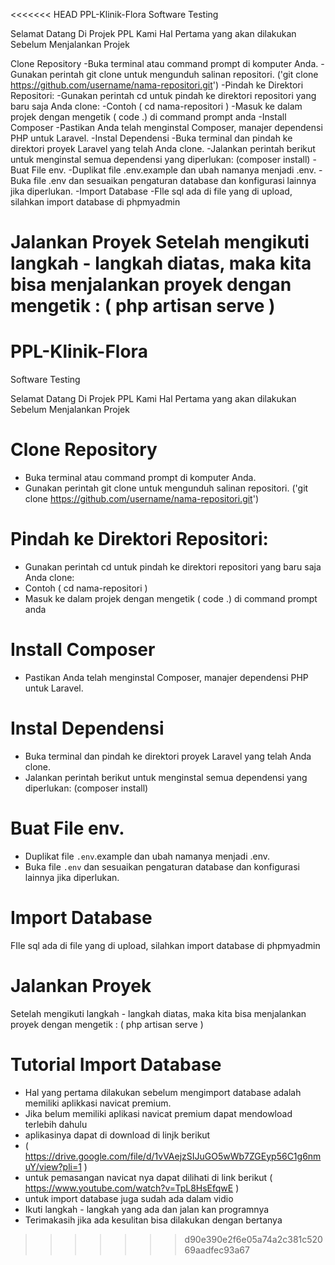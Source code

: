 
<<<<<<< HEAD
PPL-Klinik-Flora
Software Testing

Selamat Datang Di Projek PPL Kami Hal Pertama yang akan dilakukan Sebelum Menjalankan Projek

Clone Repository
-Buka terminal atau command prompt di komputer Anda.
-Gunakan perintah git clone untuk mengunduh salinan repositori. ('git clone https://github.com/username/nama-repositori.git')
-Pindah ke Direktori Repositori:
-Gunakan perintah cd untuk pindah ke direktori repositori yang baru saja Anda clone:
-Contoh ( cd nama-repositori )
-Masuk ke dalam projek dengan mengetik ( code .) di command prompt anda
-Install Composer
-Pastikan Anda telah menginstal Composer, manajer dependensi PHP untuk Laravel.
-Instal Dependensi
-Buka terminal dan pindah ke direktori proyek Laravel yang telah Anda clone.
-Jalankan perintah berikut untuk menginstal semua dependensi yang diperlukan: (composer install)
-Buat File env.
-Duplikat file .env.example dan ubah namanya menjadi .env.
-Buka file .env dan sesuaikan pengaturan database dan konfigurasi lainnya jika diperlukan.
-Import Database
-FIle sql ada di file yang di upload, silahkan import database di phpmyadmin

Jalankan Proyek
Setelah mengikuti langkah - langkah diatas, maka kita bisa menjalankan proyek dengan mengetik : ( php artisan serve )
=======
# PPL-Klinik-Flora
Software Testing

Selamat Datang Di Projek PPL Kami 
Hal Pertama yang akan dilakukan Sebelum Menjalankan Projek

# Clone Repository
- Buka terminal atau command prompt di komputer Anda.
- Gunakan perintah git clone untuk mengunduh salinan repositori.
('git clone https://github.com/username/nama-repositori.git')

# Pindah ke Direktori Repositori:
- Gunakan perintah cd untuk pindah ke direktori repositori yang baru saja Anda clone:
- Contoh ( cd nama-repositori )
-  Masuk ke dalam projek dengan mengetik
   ( code .) di command prompt anda

# Install Composer
- Pastikan Anda telah menginstal Composer, manajer dependensi PHP untuk Laravel.

# Instal Dependensi 
- Buka terminal dan pindah ke direktori proyek Laravel yang telah Anda clone.
- Jalankan perintah berikut untuk menginstal semua dependensi yang diperlukan:
   (composer install)
# Buat File env.
- Duplikat file `.env`.example dan ubah namanya menjadi .env.
- Buka file `.env` dan sesuaikan pengaturan database dan konfigurasi lainnya jika diperlukan.

# Import Database
 FIle sql ada di file yang di upload, silahkan import database di phpmyadmin


# Jalankan Proyek
Setelah mengikuti langkah - langkah diatas, maka kita bisa menjalankan proyek dengan mengetik : 
( php artisan serve )


 # Tutorial Import Database

- Hal yang pertama dilakukan sebelum mengimport database adalah memiliki aplikkasi navicat premium.
- Jika belum memiliki aplikasi navicat premium dapat mendowload terlebih dahulu
- aplikasinya dapat di download di linjk berikut 
- ( https://drive.google.com/file/d/1vVAejzSIJuGO5wWb7ZGEyp56C1g6nmuY/view?pli=1 )
- untuk pemasangan navicat nya dapat dilihati di link berikut ( https://www.youtube.com/watch?v=TpL8HsEfqwE )
- untuk import database juga sudah ada dalam vidio
- Ikuti langkah - langkah yang ada dan jalan kan programnya
- Terimakasih jika ada kesulitan bisa dilakukan dengan bertanya


>>>>>>> d90e390e2f6e05a74a2c381c52069aadfec93a67
